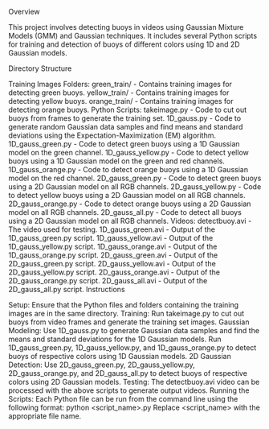 Overview

This project involves detecting buoys in videos using Gaussian Mixture Models (GMM) and Gaussian techniques. It includes several Python scripts for training and detection of buoys of different colors using 1D and 2D Gaussian models.

Directory Structure

Training Images Folders:
green_train/ - Contains training images for detecting green buoys.
yellow_train/ - Contains training images for detecting yellow buoys.
orange_train/ - Contains training images for detecting orange buoys.
Python Scripts:
takeimage.py - Code to cut out buoys from frames to generate the training set.
1D_gauss.py - Code to generate random Gaussian data samples and find means and standard deviations using the Expectation-Maximization (EM) algorithm.
1D_gauss_green.py - Code to detect green buoys using a 1D Gaussian model on the green channel.
1D_gauss_yellow.py - Code to detect yellow buoys using a 1D Gaussian model on the green and red channels.
1D_gauss_orange.py - Code to detect orange buoys using a 1D Gaussian model on the red channel.
2D_gauss_green.py - Code to detect green buoys using a 2D Gaussian model on all RGB channels.
2D_gauss_yellow.py - Code to detect yellow buoys using a 2D Gaussian model on all RGB channels.
2D_gauss_orange.py - Code to detect orange buoys using a 2D Gaussian model on all RGB channels.
2D_gauss_all.py - Code to detect all buoys using a 2D Gaussian model on all RGB channels.
Videos:
detectbuoy.avi - The video used for testing.
1D_gauss_green.avi - Output of the 1D_gauss_green.py script.
1D_gauss_yellow.avi - Output of the 1D_gauss_yellow.py script.
1D_gauss_orange.avi - Output of the 1D_gauss_orange.py script.
2D_gauss_green.avi - Output of the 2D_gauss_green.py script.
2D_gauss_yellow.avi - Output of the 2D_gauss_yellow.py script.
2D_gauss_orange.avi - Output of the 2D_gauss_orange.py script.
2D_gauss_all.avi - Output of the 2D_gauss_all.py script.
Instructions

Setup:
Ensure that the Python files and folders containing the training images are in the same directory.
Training:
Run takeimage.py to cut out buoys from video frames and generate the training set images.
Gaussian Modeling:
Use 1D_gauss.py to generate Gaussian data samples and find the means and standard deviations for the 1D Gaussian models.
Run 1D_gauss_green.py, 1D_gauss_yellow.py, and 1D_gauss_orange.py to detect buoys of respective colors using 1D Gaussian models.
2D Gaussian Detection:
Use 2D_gauss_green.py, 2D_gauss_yellow.py, 2D_gauss_orange.py, and 2D_gauss_all.py to detect buoys of respective colors using 2D Gaussian models.
Testing:
The detectbuoy.avi video can be processed with the above scripts to generate output videos.
Running the Scripts:
Each Python file can be run from the command line using the following format:
python <script_name>.py
Replace <script_name> with the appropriate file name.
